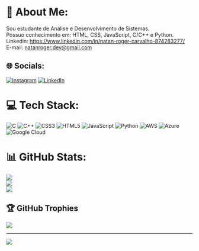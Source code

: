 # 💫 About Me:
Sou estudante de Análise e Desenvolvimento de Sistemas.<br>Possuo conhecimento em: HTML, CSS, JavaScript, C/C++ e Python.<br>Linkedin: https://www.linkedin.com/in/natan-roger-carvalho-874283277/<br>E-mail: natanroger.dev@gmail.com


## 🌐 Socials:
[![Instagram](https://img.shields.io/badge/Instagram-%23E4405F.svg?logo=Instagram&logoColor=white)](https://instagram.com/https://www.instagram.com/natanroger_arq/) [![LinkedIn](https://img.shields.io/badge/LinkedIn-%230077B5.svg?logo=linkedin&logoColor=white)](https://linkedin.com/in/https://www.linkedin.com/in/natan-roger-carvalho-874283277/) 

# 💻 Tech Stack:
![C](https://img.shields.io/badge/c-%2300599C.svg?style=flat-square&logo=c&logoColor=white) ![C++](https://img.shields.io/badge/c++-%2300599C.svg?style=flat-square&logo=c%2B%2B&logoColor=white) ![CSS3](https://img.shields.io/badge/css3-%231572B6.svg?style=flat-square&logo=css3&logoColor=white) ![HTML5](https://img.shields.io/badge/html5-%23E34F26.svg?style=flat-square&logo=html5&logoColor=white) ![JavaScript](https://img.shields.io/badge/javascript-%23323330.svg?style=flat-square&logo=javascript&logoColor=%23F7DF1E) ![Python](https://img.shields.io/badge/python-3670A0?style=flat-square&logo=python&logoColor=ffdd54) ![AWS](https://img.shields.io/badge/AWS-%23FF9900.svg?style=flat-square&logo=amazon-aws&logoColor=white) ![Azure](https://img.shields.io/badge/azure-%230072C6.svg?style=flat-square&logo=azure-devops&logoColor=white) ![Google Cloud](https://img.shields.io/badge/Google%20Cloud-%234285F4.svg?style=flat-square&logo=google-cloud&logoColor=white)
# 📊 GitHub Stats:
![](https://github-readme-stats.vercel.app/api?username=Natanrmc&theme=dark&hide_border=true&include_all_commits=true&count_private=false)<br/>
![](https://github-readme-streak-stats.herokuapp.com/?user=Natanrmc&theme=dark&hide_border=true)<br/>
![](https://github-readme-stats.vercel.app/api/top-langs/?username=Natanrmc&theme=dark&hide_border=true&include_all_commits=true&count_private=false&layout=compact)

## 🏆 GitHub Trophies
![](https://github-profile-trophy.vercel.app/?username=Natanrmc&theme=onedark&no-frame=true&no-bg=false&margin-w=4)

---
[![](https://visitcount.itsvg.in/api?id=Natanrmc&icon=0&color=0)](https://visitcount.itsvg.in)

<!-- Proudly created with GPRM ( https://gprm.itsvg.in ) -->